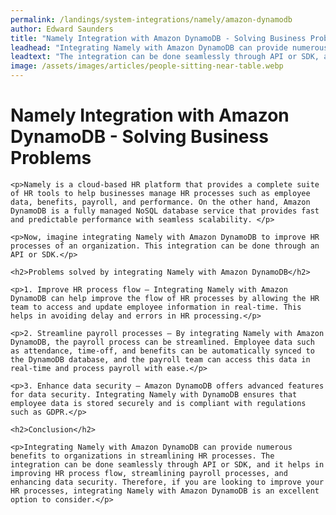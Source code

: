 ```yaml
---
permalink: /landings/system-integrations/namely/amazon-dynamodb
author: Edward Saunders
title: "Namely Integration with Amazon DynamoDB - Solving Business Problems"
leadhead: "Integrating Namely with Amazon DynamoDB can provide numerous benefits to organizations in streamlining HR processes"
leadtext: "The integration can be done seamlessly through API or SDK, and it helps in improving HR process flow, streamlining payroll processes, and enhancing data security. Therefore, if you are looking to improve your HR processes, integrating Namely with Amazon DynamoDB is an excellent option to consider."
image: /assets/images/articles/people-sitting-near-table.webp
---
```

<div class="arttext">	<h1>Namely Integration with Amazon DynamoDB - Solving Business Problems</h1>

	<p>Namely is a cloud-based HR platform that provides a complete suite of HR tools to help businesses manage HR processes such as employee data, benefits, payroll, and performance. On the other hand, Amazon DynamoDB is a fully managed NoSQL database service that provides fast and predictable performance with seamless scalability. </p>

	<p>Now, imagine integrating Namely with Amazon DynamoDB to improve HR processes of an organization. This integration can be done through an API or SDK.</p>

	<h2>Problems solved by integrating Namely with Amazon DynamoDB</h2>

	<p>1. Improve HR process flow – Integrating Namely with Amazon DynamoDB can help improve the flow of HR processes by allowing the HR team to access and update employee information in real-time. This helps in avoiding delay and errors in HR processing.</p>

	<p>2. Streamline payroll processes – By integrating Namely with Amazon DynamoDB, the payroll process can be streamlined. Employee data such as attendance, time-off, and benefits can be automatically synced to the DynamoDB database, and the payroll team can access this data in real-time and process payroll with ease.</p>

	<p>3. Enhance data security – Amazon DynamoDB offers advanced features for data security. Integrating Namely with DynamoDB ensures that employee data is stored securely and is compliant with regulations such as GDPR.</p>

	<h2>Conclusion</h2>

	<p>Integrating Namely with Amazon DynamoDB can provide numerous benefits to organizations in streamlining HR processes. The integration can be done seamlessly through API or SDK, and it helps in improving HR process flow, streamlining payroll processes, and enhancing data security. Therefore, if you are looking to improve your HR processes, integrating Namely with Amazon DynamoDB is an excellent option to consider.</p>

</div>